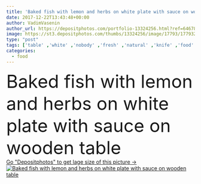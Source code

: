 ```yaml
---
title: 'Baked fish with lemon and herbs on white plate with sauce on wooden table'
date: 2017-12-22T13:43:48+00:00
author: VadimVasenin
author_url: https://depositphotos.com/portfolio-13324256.html?ref=64678756
image: https://st3.depositphotos.com/thumbs/13324256/image/17793/177932328/api_thumb_450.jpg?forcejpeg=true
type: "post"
tags: ['table' ,'white' ,'nobody' ,'fresh' ,'natural' ,'knife' ,'food' ,'gastronomy' ,'wooden' ,'cuisine' ,'preparation' ,'plate' ,'cutlery' ,'tasty' ,'baked' ,'dish' ,'herbs' ,'sauce' ,'nutrition' ,'napkin' ,'fish' ,'gourmet' ,'seafood' ,'culinary' ,'marine' ,'nutrient' ,'lemon' ,'fork' ,'delicacy' ,'omega' ,'restaurant food' ]
categories: 
  - food
---
```

<div aling="center">
            <font size="60"> Baked fish with lemon and herbs on white plate with sauce on wooden table</font>   
</div>
<div>
    <a href='https://st3.depositphotos.com/thumbs/13324256/image/17793/177932328/api_thumb_450.jpg?forcejpeg=true?ref=64678756' target=_blank > Go "Depositphotos" to get lage size of this picture ->
        <img href='https://st3.depositphotos.com/thumbs/13324256/image/17793/177932328/api_thumb_450.jpg?forcejpeg=true?ref=64678756' src='https://st3.depositphotos.com/13324256/17793/i/950/depositphotos_177932328-stock-photo-baked-fish-lemon-herbs-white.jpg?forcejpeg=true' alt='Baked fish with lemon and herbs on white plate with sauce on wooden table' >
    </a>
</div>
